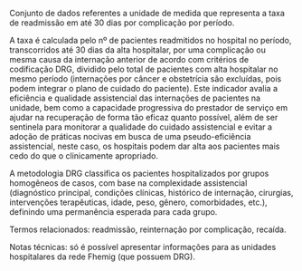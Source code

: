 Conjunto de dados referentes a unidade de medida que representa a taxa de readmissão em até 30 dias por complicação por período.

A taxa é calculada pelo nº de pacientes readmitidos no hospital no período, transcorridos até 30 dias da alta hospitalar, por uma complicação ou mesma causa da internação anterior de acordo com critérios de codificação DRG, dividido pelo total de pacientes com alta hospitalar no mesmo período (internações por câncer e obstetrícia são excluídas, pois podem integrar o plano de cuidado do paciente). Este indicador avalia a eficiência e qualidade assistencial das internações de pacientes na unidade, bem como a capacidade progressiva do prestador de serviço em ajudar na recuperação de forma tão eficaz quanto possível, além de ser sentinela para monitorar a qualidade do cuidado assistencial e evitar a adoção de práticas nocivas em busca de uma pseudo-eficiência assistencial, neste caso, os hospitais podem dar alta aos pacientes mais cedo do que o clinicamente apropriado.

A metodologia DRG classifica os pacientes hospitalizados por grupos homogêneos de casos, com base na complexidade assistencial (diagnóstico principal, condições clínicas, histórico de internação, cirurgias, intervenções terapêuticas, idade, peso, gênero, comorbidades, etc.), definindo uma permanência esperada para cada grupo.

Termos relacionados: readmissão, reinternação por complicação, recaída.

Notas técnicas: só é possível apresentar informações para as unidades hospitalares da rede Fhemig (que possuem DRG).
